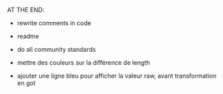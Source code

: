 AT THE END:

- rewrite comments in code
- readme
- do all community standards

- mettre des couleurs sur la différence de length
- ajouter une ligne bleu pour afficher la valeur raw, avant transformation en got
